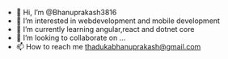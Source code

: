 - 👋 Hi, I’m @Bhanuprakash3816
- 👀 I’m interested in webdevelopment and mobile development
- 🌱 I’m currently learning angular,react and dotnet core
- 💞️ I’m looking to collaborate on ...
- 📫 How to reach me thadukabhanuprakash@gmail.com

<!---
Bhanuprakash3816/Bhanuprakash3816 is a ✨ special ✨ repository because its `README.md` (this file) appears on your GitHub profile.
You can click the Preview link to take a look at your changes.
--->
